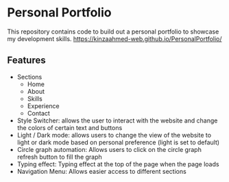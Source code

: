 # Personal Portfolio

This repository contains code to build out a personal portfolio to showcase my development skills. 
https://kinzaahmed-web.github.io/PersonalPortfolio/

## Features
 - Sections
    - Home
    - About
    - Skills
    - Experience
    - Contact
 - Style Switcher: allows the user to interact with the website and change the colors of certain text and buttons
 - Light / Dark mode: allows users to change the view of the website to light or dark mode based on personal preference (light is set to default)
 - Circle graph automation: Allows users to click on the circle graph refresh button to fill the graph
 - Typing effect: Typing effect at the top of the page when the page loads
 - Navigation Menu: Allows easier access to different sections
 
